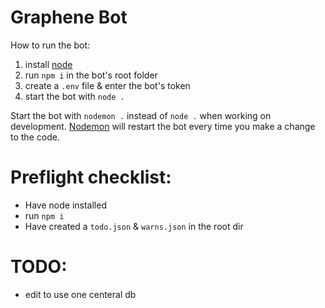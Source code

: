 # Graphene Bot

How to run the bot:
1) install [node](https://nodejs.org/en/)
2) run `npm i` in the bot's root folder
3) create a `.env` file & enter the bot's token
4) start the bot with `node .`

Start the bot with `nodemon .` instead of `node .` when working on development. [Nodemon](https://www.npmjs.com/package/nodemon) will restart the bot every time you make a change to the code.

# Preflight checklist:
* Have node installed
* run `npm i`
* Have created a `todo.json` & `warns.json` in the root dir

# TODO:
* edit to use one centeral db

